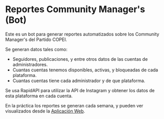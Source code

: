# Reportes Community Manager's (Bot)

Este es un bot para generar reportes automatizados sobre los Community Manager's del Partido COPEI.

Se generan datos tales como:
* Seguidores, publicaciones, y entre otros datos de las cuentas de administradores.
* Cuantas cuentas tenemos disponibles, activas, y bloqueadas de cada plataforma.
* Cuantas cuentas tiene cada administrador y de que plataforma.

Se usa RapidAPI para utilizar la API de Instagram y obtener los datos de esta plataforma en cada cuenta.

En la práctica los reportes se generan cada semana, y pueden ver visualizados desde la [Aplicación Web](https://github.com/partido-copei/reportes-community-managers-web).
